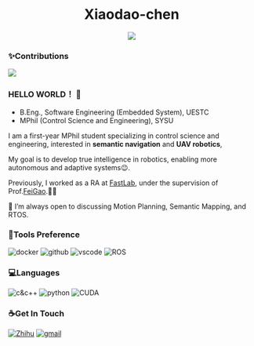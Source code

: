 <div align=center >


# Xiaodao-chen
![](https://komarev.com/ghpvc/?username=Xiaodao-chen&color=blue)

</div>


### ✨Contributions

<a href="https://github.com/Xiaodao-chen">
  <img align="center" src="https://github-readme-stats.vercel.app/api?username=Xiaodao-chen&show_icons=true&hide_border=true&hide_rank=true&theme=swift&hide=prs" />
</a>




### HELLO WORLD！ 🎉
- B.Eng., Software Engineering (Embedded System), UESTC
- MPhil (Control Science and Engineering), SYSU 

I am a first-year MPhil student specializing in control science and engineering, interested in **semantic navigation** and  **UAV robotics**, 

My goal is to develop true intelligence in robotics, enabling more autonomous and adaptive systems😉. 

Previously, I worked as a RA at [FastLab](http://zju-fast.com/), under the supervision of  Prof.[FeiGao](http://zju-fast.com/fei-gao/).🏃‍♂️

💬 I’m always open to discussing Motion Planning, Semantic Mapping, and RTOS.

### 🔨Tools Preference

![docker](https://wpcos-1300629776.cos.ap-chengdu.myqcloud.com/Github-Jason-xy/docker.svg) ![github](https://wpcos-1300629776.cos.ap-chengdu.myqcloud.com/Github-Jason-xy/github.svg) ![vscode](https://wpcos-1300629776.cos.ap-chengdu.myqcloud.com/Github-Jason-xy/vscode.svg) ![ROS](https://img.shields.io/badge/-ROS-lightgrey?logo=ros) 

### 💻Languages

![c&c++](https://wpcos-1300629776.cos.ap-chengdu.myqcloud.com/Github-Jason-xy/c&c++.svg) ![python](https://wpcos-1300629776.cos.ap-chengdu.myqcloud.com/Github-Jason-xy/python.svg) ![CUDA](https://img.shields.io/badge/-CUDA-yellowgreen?logo=nvidia)


### ☕Get In Touch

[![Zhihu](https://img.shields.io/badge/dynamic/json?color=142026&labelColor=0066ff&logo=zhihu&logoColor=white&label=zhihu%20fans&query=%24.data.totalSubs&url=https%3A%2F%2Fapi.spencerwoo.com%2Fsubstats%2F%3Fsource%3Dzhihu%26queryKey%3Djason-50-85)](https://www.zhihu.com/people/chen-xiao-dao-54-40)
[![gmail](https://img.shields.io/badge/Gmail-ffffff?logo=gmail&labelColor=228B22&logoColor=white)](mailto:xiaodao.chem@gmail.com)


